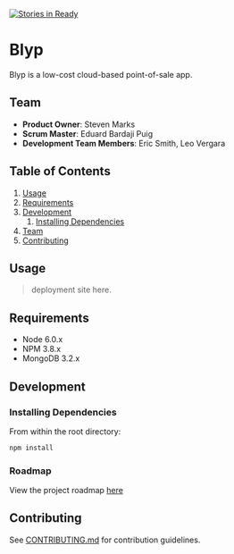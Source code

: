 [![Stories in Ready](https://badge.waffle.io/largehrcollider/blyp.png?label=ready&title=Ready)](https://waffle.io/largehrcollider/blyp)

# Blyp
Blyp is a low-cost cloud-based point-of-sale app.


## Team

  - __Product Owner__: Steven Marks
  - __Scrum Master__: Eduard Bardaji Puig
  - __Development Team Members__: Eric Smith, Leo Vergara

## Table of Contents

1. [Usage](#usage)
1. [Requirements](#requirements)
1. [Development](#development)
    1. [Installing Dependencies](#installing-dependencies)
1. [Team](#team)
1. [Contributing](#contributing)

## Usage

> deployment site here.  

## Requirements

- Node 6.0.x
- NPM 3.8.x
- MongoDB 3.2.x

## Development

### Installing Dependencies

From within the root directory:

```sh
npm install
```

### Roadmap

View the project roadmap [here](LINK_TO_PROJECT_ISSUES)


## Contributing

See [CONTRIBUTING.md](CONTRIBUTING.md) for contribution guidelines.
